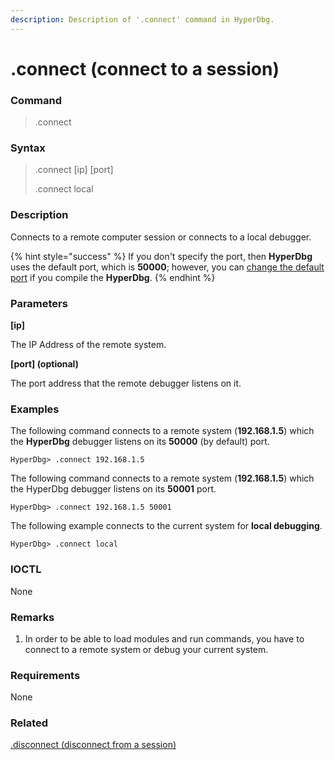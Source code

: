 ```yaml
---
description: Description of '.connect' command in HyperDbg.
---
```


# .connect (connect to a session)

### Command

> .connect

### Syntax

> .connect \[ip] \[port]
>
> .connect local

### Description

Connects to a remote computer session or connects to a local debugger.

{% hint style="success" %}
If you don't specify the port, then **HyperDbg** uses the default port, which is **50000**; however, you can [change the default port](https://docs.hyperdbg.org/tips-and-tricks/misc/customize-build) if you compile the **HyperDbg**.
{% endhint %}

### Parameters

**\[ip]**

The IP Address of the remote system.

**\[port] (optional)**

The port address that the remote debugger listens on it.

### Examples

The following command connects to a remote system (**192.168.1.5**) which the **HyperDbg** debugger listens on its **50000** (by default) port.

```
HyperDbg> .connect 192.168.1.5
```

The following command connects to a remote system (**192.168.1.5**) which the HyperDbg debugger listens on its **50001** port.

```
HyperDbg> .connect 192.168.1.5 50001
```

The following example connects to the current system for **local debugging**.

```
HyperDbg> .connect local
```

### IOCTL

None

### Remarks

1. In order to be able to load modules and run commands, you have to connect to a remote system or debug your current system.

### Requirements

None

### Related

[.disconnect (disconnect from a session)](https://docs.hyperdbg.org/commands/meta-commands/.disconnect)
